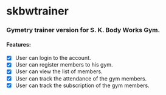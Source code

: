 # skbwtrainer

### Gymetry trainer version for S. K. Body Works Gym.
#### Features:
- [x] User can login to the account.
- [x] User can register members to his gym.
- [x] User can view the list of members.
- [x] User can track the attendance of the gym members.
- [x] User can track the subscription of the gym members.
